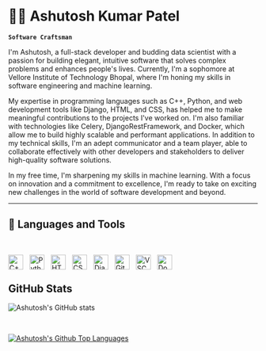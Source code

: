 # 🏄‍♂️ Ashutosh Kumar Patel

**`Software Craftsman`**

I'm Ashutosh, a full-stack developer and budding data scientist with a passion for building elegant, intuitive software that solves complex problems and enhances people's lives. Currently, I'm a sophomore at Vellore Institute of Technology Bhopal, where I'm honing my skills in software engineering and machine learning.

My expertise in programming languages such as C++, Python, and web development tools like Django, HTML, and CSS, has helped me to make meaningful contributions to the projects I've worked on. I'm also familiar with technologies like Celery, DjangoRestFramework, and Docker, which allow me to build highly scalable and performant applications. In addition to my technical skills, I'm an adept communicator and a team player, able to collaborate effectively with other developers and stakeholders to deliver high-quality software solutions.

In my free time, I'm sharpening my skills in machine learning. With a focus on innovation and a commitment to excellence, I'm ready to take on exciting new challenges in the world of software development and beyond.

---

## 🧰 Languages and Tools
<br />
<p>
    <img align="left" style="padding-right: 10px; width: 30px" src="https://cdn.jsdelivr.net/gh/devicons/devicon/icons/cplusplus/cplusplus-original.svg" alt="C++" />
    <img align="left" style="padding-right: 10px; width: 30px" src="https://cdn.jsdelivr.net/gh/devicons/devicon/icons/python/python-original.svg" alt="Python" />
    <img align="left" style="padding-right: 10px; width: 30px" src="https://cdn.jsdelivr.net/gh/devicons/devicon/icons/html5/html5-original.svg" alt="HTML5" />
    <img align="left" style="padding-right: 10px; width: 30px" src="https://cdn.jsdelivr.net/gh/devicons/devicon/icons/css3/css3-original.svg" alt="CSS3" />
    <img align="left" style="padding-right: 10px; width: 30px" src="https://cdn.jsdelivr.net/gh/devicons/devicon/icons/django/django-plain.svg" alt="Django" />
    <img align="left" style="padding-right: 10px; width: 30px" src="https://cdn.jsdelivr.net/gh/devicons/devicon/icons/git/git-original.svg" alt="Git" />
    <img align="left" style="padding-right: 10px; width: 30px" src="https://cdn.jsdelivr.net/gh/devicons/devicon/icons/vscode/vscode-original.svg" alt="VSCode" />
    <img align="left" style="padding-right: 10px; width: 30px" src="https://cdn.jsdelivr.net/gh/devicons/devicon/icons/docker/docker-plain-wordmark.svg" alt="Docker" />
</p>
<br />

#

## GitHub Stats

![Ashutosh's GitHub stats](https://github-readme-stats.vercel.app/api?username=AshutoshKumarPatel&show_icons=true&theme=github_dark)

<br />

[![Ashutosh's Github Top Languages](https://github-readme-stats.vercel.app/api/top-langs/?username=AshutoshKumarPatel&theme=github_dark)](https://github.com/anuraghazra/github-readme-stats)

